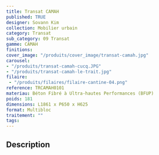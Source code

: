 ```yaml
---
title: Transat CAMAH 
published: TRUE
designer: Sovann Kim
collection: Mobilier urbain
category: Transat
sub_category: 09 Transat
gamme: CAMAH 
finitions: 
cover_image: "/produits/cover_image/transat-camah.jpg"
carousel: 
- "/produits/transat-camah-cucq.JPG"
- "/produits/transat-camah-le-trait.jpg"
filaire: 
 - "/produits/filaires/filaire-cantine-04.png"
reference: TRCAMAH0101
materiau: Béton Fibré à Ultra-hautes Performances (BFUP)
poids: 181
dimensions: L1861 x P650 x H625 
format: Multibloc
traitement: ""
tags: 
---
```


## Description
